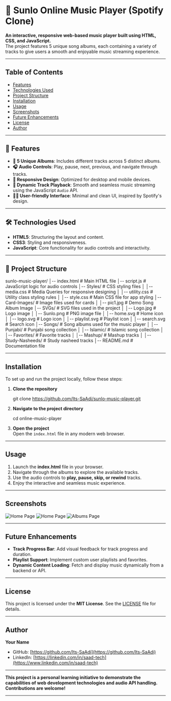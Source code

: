 # 🎵 Sunlo Online Music Player (Spotify Clone)

**An interactive, responsive web-based music player built using HTML, CSS, and JavaScript.**  
The project features 5 unique song albums, each containing a variety of tracks to give users a smooth and enjoyable music streaming experience.

---

## Table of Contents

- [Features](#features)  
- [Technologies Used](#technologies-used)  
- [Project Structure](#project-structure)  
- [Installation](#installation)  
- [Usage](#usage)  
- [Screenshots](#screenshots)  
- [Future Enhancements](#future-enhancements)  
- [License](#license)  
- [Author](#author)  

---

## 🚀 Features

- **🎼 5 Unique Albums**: Includes different tracks across 5 distinct albums.  
- **🎧 Audio Controls**: Play, pause, next, previous, and navigate through tracks.  
- **🎨 Responsive Design**: Optimized for desktop and mobile devices.  
- **🎵 Dynamic Track Playback**: Smooth and seamless music streaming using the JavaScript `Audio` API.  
- **👨‍💻 User-friendly Interface**: Minimal and clean UI, inspired by Spotify's design.  

---

## 🛠 Technologies Used

- **HTML5**: Structuring the layout and content.  
- **CSS3**: Styling and responsiveness.  
- **JavaScript**: Core functionality for audio controls and interactivity.  

---

## 📂 Project Structure  
  
sunlo-music-player/
│-- index.html            # Main HTML file
│-- script.js             # JavaScript logic for audio controls
│-- Styles/               # CSS styling files
│   │-- media.css         # Media Queries for responsive designing
│   │-- utility.css       # Utility class styling rules
│   │-- style.css         # Main CSS file for app styling
│-- Card-Images/          # Image files used for cards
│   │-- pic1.jpg          # Demo Song Album Image
│-- SVGs/                 # SVG files used in the project
│   │-- Logo.jpg          # Logo image
│   │-- Sunlo.png         # PNG image file
│   │-- home.svg          # Home icon
│   │-- logo.svg          # Logo icon
│   │-- playlist.svg      # Playlist icon
│   │-- search.svg        # Search icon
│-- Songs/                # Song albums used for the music player
│   │-- Punjabi/          # Punjabi song collection
│   │-- Islamic/          # Islamic song collection
│   │-- Favorites/        # Favorite tracks
│   │-- Mashup/           # Mashup tracks
│   │-- Study-Nasheeds/   # Study nasheed tracks
│-- README.md             # Documentation file

---

## Installation

To set up and run the project locally, follow these steps:

1. **Clone the repository**  

   git clone https://github.com/Its-SaAdi/sunlo-music-player.git

2. **Navigate to the project directory**  

   cd online-music-player

3. **Open the project**  
   Open the `index.html` file in any modern web browser.

---

## Usage

1. Launch the **index.html** file in your browser.  
2. Navigate through the albums to explore the available tracks.  
3. Use the audio controls to **play, pause, skip, or rewind** tracks.  
4. Enjoy the interactive and seamless music experience.

---

## Screenshots

![Home Page](![image](https://github.com/user-attachments/assets/6c0a55e4-ecbe-41e5-8d74-49b9ca9a80b6))
![Home Page](![image](https://github.com/user-attachments/assets/6f7ea7f1-01be-4ca0-94e7-89a0607e70f2))
![Albums Page](![image](https://github.com/user-attachments/assets/b3d4eabb-3b09-4314-8a86-27ad8ba867ee))

---

## Future Enhancements

- **Track Progress Bar**: Add visual feedback for track progress and duration.  
- **Playlist Support**: Implement custom user playlists and favorites.  
- **Dynamic Content Loading**: Fetch and display music dynamically from a backend or API.  

---

## License

This project is licensed under the **MIT License**. See the [LICENSE](LICENSE) file for details.

---

## Author

**Your Name**  
- GitHub: [https://github.com/Its-SaAdi](https://github.com/Its-SaAdi)  
- LinkedIn: [https://linkedin.com/in/saad-tech](https://www.linkedin.com/in/saad-tech)  

---

**This project is a personal learning initiative to demonstrate the capabilities of web development technologies and audio API handling. Contributions are welcome!**  

---

